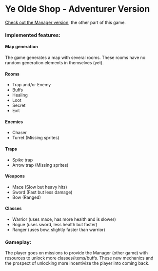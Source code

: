 # Ye Olde Shop - Adventurer Version

[Check out the Manager version](https://github.com/pgpais/Ye-Olde-Shop--Parent-), the other part of this game.

### Implemented features:

#### Map generation

The game generates a map with several rooms. These rooms have no random generation elements in themselves (yet).

#### Rooms

- Trap and/or Enemy
- Buffs
- Healing
- Loot
- Secret
- Exit

#### Enemies

- Chaser
- Turret (Missing sprites)

#### Traps

- Spike trap
- Arrow trap (Missing sprites)

#### Weapons

- Mace (Slow but heavy hits)
- Sword (Fast but less damage)
- Bow (Ranged)

#### Classes

- Warrior (uses mace, has more health and is slower)
- Rogue (uses sword, less health but faster)
- Ranger (uses bow, slightly faster than warrior)

### Gameplay:

The player goes on missions to provide the Manager (other game) with resources to unlock more classes/items/buffs. These new mechanics and the prospect of unlocking more incentivize the player into coming back.
